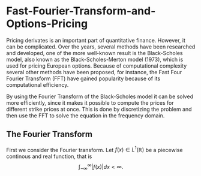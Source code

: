 # Fast-Fourier-Transform-and-Options-Pricing

Pricing derivates is an important part of quantitative finance. However, it can be complicated. Over the years, several methods have been researched and developed, one of the more well-known result is the Black-Scholes model, also known as the Black-Scholes-Merton model (1973), which is used for pricing European options.
Because of computational complexity several other methods have been proposed, for instance, the Fast Four Fourier Transform (FFT) have gained popularity because of its computational efficiency. 

By using the Fourier Transform of the Black-Scholes model it can be solved more efficiently, since it makes it possible to compute the prices for different strike prices at once. This is done by discretizing the problem and then use the FFT to solve the equation in the frequency domain. 

## The Fourier Transform
First we consider the Fourier transform. Let $f(x)\in L^1(\mathbb{R})$ be a piecewise continous and real function, that is
$$\int_{-\infty}^{\infty} |f(x)| dx < \infty.$$







